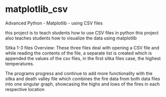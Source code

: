 # matplotlib_csv
Advanced Python - Matplotlib - using CSV files

this project is to teach students how to use CSV files in python
this project also teaches students how to visualize the data using matplotlib

Sitka 1-3 files Overview:
These three files deal with opening a CSV file and while reading the contents of the file, a separate list is created which is appended the values of the csv files, in the first sitka files case, the highest temperatures. 

The programs progress and continue to add more functionality with the sitka and death valley file which combines the fire data from both data files into one singular graph, showcasing the highs and lows of the fires in each respective location
 

